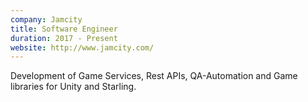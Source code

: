 ```yaml
---
company: Jamcity
title: Software Engineer
duration: 2017 - Present
website: http://www.jamcity.com/
---
```

Development of Game Services, Rest APIs, QA-Automation and Game libraries for Unity and Starling.